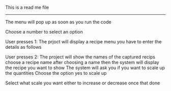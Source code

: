This is a read me file
******************************************************
The menu will pop up as soon as you run the code

Choose a number to select an option

User presses 1: The prjoct will display a recipe menu
you have to enter the details as follows

User presses 2: The project will show the names of the captured recips
choose a recipe name
after choosing a name then the system will display the recipe you want to show
The system will ask you if you want to scale up the quantities
Choose the option yes to scale up

Select what scale you want either to increase or decrease
once that done

